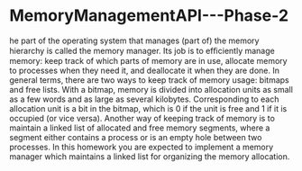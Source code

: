 # MemoryManagementAPI---Phase-2
he part of the operating system that manages (part of) the memory hierarchy is called the memory manager. Its job is to efﬁciently manage memory: keep track of which parts of memory are in use, allocate memory to processes when they need it, and deallocate it when they are done. In general terms, there are two ways to keep track of memory usage: bitmaps and free lists. With a bitmap, memory is divided into allocation units as small as a few words and as large as several kilobytes. Corresponding to each allocation unit is a bit in the bitmap, which is 0 if the unit is free and 1 if it is occupied (or vice versa). Another way of keeping track of memory is to maintain a linked list of allocated and free memory segments, where a segment either contains a process or is an empty hole between two processes. In this homework you are expected to implement a memory manager which maintains a linked list for organizing the memory allocation.
